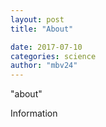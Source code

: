 ```yaml
---
layout: post
title: "About"

date: 2017-07-10
categories: science
author: "mbv24"
---
```

"about"

Information